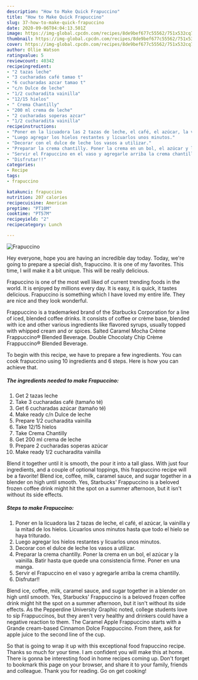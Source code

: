 ```yaml
---
description: "How to Make Quick Frapuccino"
title: "How to Make Quick Frapuccino"
slug: 37-how-to-make-quick-frapuccino
date: 2020-09-06T04:04:13.501Z
image: https://img-global.cpcdn.com/recipes/8de9bef677c55562/751x532cq70/frapuccino-foto-principal.jpg
thumbnail: https://img-global.cpcdn.com/recipes/8de9bef677c55562/751x532cq70/frapuccino-foto-principal.jpg
cover: https://img-global.cpcdn.com/recipes/8de9bef677c55562/751x532cq70/frapuccino-foto-principal.jpg
author: Ollie Watson
ratingvalue: 5
reviewcount: 40342
recipeingredient:
- "2 tazas leche"
- "3 cucharadas café tamao t"
- "6 cucharadas azcar tamao t"
- "c/n Dulce de leche"
- "1/2 cucharadita vainilla"
- "12/15 hielos"
- " Crema Chantilly"
- "200 ml crema de leche"
- "2 cucharadas soperas azcar"
- "1/2 cucharadita vainilla"
recipeinstructions:
- "Poner en la licuadora las 2 tazas de leche, el café, el azúcar, la vainilla y la mitad de los hielos. Licuarlos unos minutos hasta que todo el hielo se haya triturado."
- "Luego agregar los hielos restantes y licuarlos unos minutos."
- "Decorar con el dulce de leche los vasos a utilizar."
- "Preparar la crema chantilly. Poner la crema en un bol, el azúcar y la vainilla. Batir hasta que quede una consistencia firme. Poner en una manga."
- "Servir el Frapuccino en el vaso y agregarle arriba la crema chantilly."
- "Disfrutar!!"
categories:
- Recipe
tags:
- frapuccino

katakunci: frapuccino 
nutrition: 207 calories
recipecuisine: American
preptime: "PT10M"
cooktime: "PT57M"
recipeyield: "2"
recipecategory: Lunch

---
```



![Frapuccino](https://img-global.cpcdn.com/recipes/8de9bef677c55562/751x532cq70/frapuccino-foto-principal.jpg)

Hey everyone, hope you are having an incredible day today. Today, we're going to prepare a special dish, frapuccino. It is one of my favorites. This time, I will make it a bit unique. This will be really delicious.

Frapuccino is one of the most well liked of current trending foods in the world. It is enjoyed by millions every day. It is easy, it is quick, it tastes delicious. Frapuccino is something which I have loved my entire life. They are nice and they look wonderful.

Frappuccino is a trademarked brand of the Starbucks Corporation for a line of iced, blended coffee drinks. It consists of coffee or crème base, blended with ice and other various ingredients like flavored syrups, usually topped with whipped cream and or spices. Salted Caramel Mocha Crème Frappuccino® Blended Beverage. Double Chocolaty Chip Crème Frappuccino® Blended Beverage.


To begin with this recipe, we have to prepare a few ingredients. You can cook frapuccino using 10 ingredients and 6 steps. Here is how you can achieve that.

<!--inarticleads1-->

##### The ingredients needed to make Frapuccino:

1. Get 2 tazas leche
1. Take 3 cucharadas café (tamaño té)
1. Get 6 cucharadas azúcar (tamaño té)
1. Make ready c/n Dulce de leche
1. Prepare 1/2 cucharadita vainilla
1. Take 12/15 hielos
1. Take  Crema Chantilly
1. Get 200 ml crema de leche
1. Prepare 2 cucharadas soperas azúcar
1. Make ready 1/2 cucharadita vainilla


Blend it together until it is smooth, the pour it into a tall glass. With just four ingredients, and a couple of optional toppings, this frappuccino recipe will be a favorite! Blend ice, coffee, milk, caramel sauce, and sugar together in a blender on high until smooth. Yes, Starbucks&#39; Frappuccino is a beloved frozen coffee drink might hit the spot on a summer afternoon, but it isn&#39;t without its side effects. 

<!--inarticleads2-->

##### Steps to make Frapuccino:

1. Poner en la licuadora las 2 tazas de leche, el café, el azúcar, la vainilla y la mitad de los hielos. Licuarlos unos minutos hasta que todo el hielo se haya triturado.
1. Luego agregar los hielos restantes y licuarlos unos minutos.
1. Decorar con el dulce de leche los vasos a utilizar.
1. Preparar la crema chantilly. Poner la crema en un bol, el azúcar y la vainilla. Batir hasta que quede una consistencia firme. Poner en una manga.
1. Servir el Frapuccino en el vaso y agregarle arriba la crema chantilly.
1. Disfrutar!!


Blend ice, coffee, milk, caramel sauce, and sugar together in a blender on high until smooth. Yes, Starbucks&#39; Frappuccino is a beloved frozen coffee drink might hit the spot on a summer afternoon, but it isn&#39;t without its side effects. As the Pepperdine University Graphic noted, college students love to sip Frappuccinos, but they aren&#39;t very healthy and drinkers could have a negative reaction to them. The Caramel Apple Frappuccino starts with a Grande cream-based Cinnamon Dolce Frappuccino. From there, ask for apple juice to the second line of the cup. 

So that is going to wrap it up with this exceptional food frapuccino recipe. Thanks so much for your time. I am confident you will make this at home. There is gonna be interesting food in home recipes coming up. Don't forget to bookmark this page on your browser, and share it to your family, friends and colleague. Thank you for reading. Go on get cooking!
